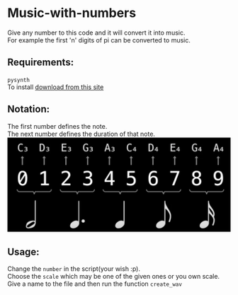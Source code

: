 # Music-with-numbers
Give any number to this code and it will convert it into music.<br/>
For example the first 'n' digits of pi can be converted to music.<br/>

## Requirements:
`pysynth`<br/>
To install [download from this site](https://mdoege.github.io/PySynth/#u)

## Notation:
The first number defines the note.<br/>
The next number defines the duration of that note.<br/>
![Image of Yaktocat](https://github.com/nsidn98/Music-with-numbers/blob/master/notes.png)

## Usage:
Change the `number` in the script(your wish :p).<br/>
Choose the `scale` which may be one of the given ones or you own scale.<br/>
Give a name to the file and then run the function `create_wav`
